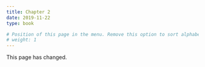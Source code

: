 ```yaml
---
title: Chapter 2
date: 2019-11-22
type: book

# Position of this page in the menu. Remove this option to sort alphabetically.
# weight: 1
---
```


This page has changed.